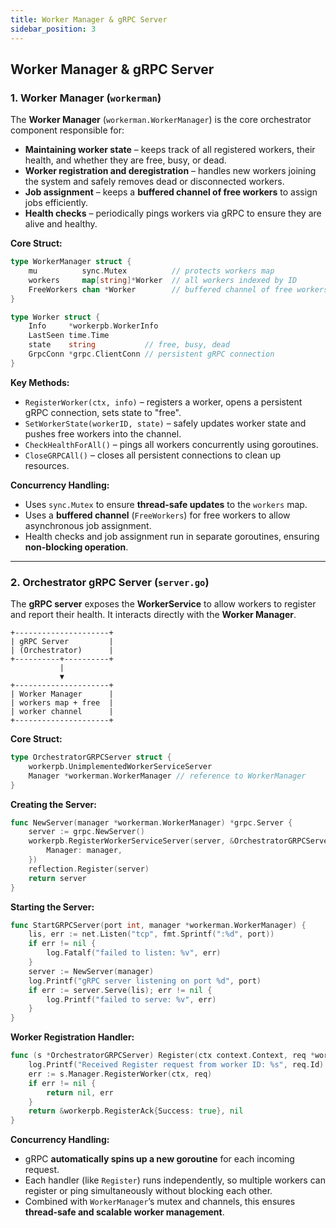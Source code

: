 ```yaml
---
title: Worker Manager & gRPC Server
sidebar_position: 3
---
```


## **Worker Manager & gRPC Server**

### **1. Worker Manager (`workerman`)**

The **Worker Manager** (`workerman.WorkerManager`) is the core orchestrator component responsible for:

* **Maintaining worker state** – keeps track of all registered workers, their health, and whether they are free, busy, or dead.
* **Worker registration and deregistration** – handles new workers joining the system and safely removes dead or disconnected workers.
* **Job assignment** – keeps a **buffered channel of free workers** to assign jobs efficiently.
* **Health checks** – periodically pings workers via gRPC to ensure they are alive and healthy.

**Core Struct:**

```go
type WorkerManager struct {
    mu          sync.Mutex          // protects workers map
    workers     map[string]*Worker  // all workers indexed by ID
    FreeWorkers chan *Worker        // buffered channel of free workers
}

type Worker struct {
    Info     *workerpb.WorkerInfo
    LastSeen time.Time
    state    string           // free, busy, dead
    GrpcConn *grpc.ClientConn // persistent gRPC connection
}
```

**Key Methods:**

* `RegisterWorker(ctx, info)` – registers a worker, opens a persistent gRPC connection, sets state to "free".
* `SetWorkerState(workerID, state)` – safely updates worker state and pushes free workers into the channel.
* `CheckHealthForAll()` – pings all workers concurrently using goroutines.
* `CloseGRPCAll()` – closes all persistent connections to clean up resources.

**Concurrency Handling:**

* Uses `sync.Mutex` to ensure **thread-safe updates** to the `workers` map.
* Uses a **buffered channel** (`FreeWorkers`) for free workers to allow asynchronous job assignment.
* Health checks and job assignment run in separate goroutines, ensuring **non-blocking operation**.

---

### **2. Orchestrator gRPC Server (`server.go`)**

The **gRPC server** exposes the **WorkerService** to allow workers to register and report their health. It interacts directly with the **Worker Manager**.

```
+---------------------+
| gRPC Server         |
| (Orchestrator)      |
+----------+----------+
           |
           ▼
+---------------------+
| Worker Manager      |
| workers map + free  |
| worker channel      |
+---------------------+
```




**Core Struct:**

```go
type OrchestratorGRPCServer struct {
    workerpb.UnimplementedWorkerServiceServer
    Manager *workerman.WorkerManager // reference to WorkerManager
}
```

**Creating the Server:**

```go
func NewServer(manager *workerman.WorkerManager) *grpc.Server {
    server := grpc.NewServer()
    workerpb.RegisterWorkerServiceServer(server, &OrchestratorGRPCServer{
        Manager: manager,
    })
    reflection.Register(server)
    return server
}
```

**Starting the Server:**

```go
func StartGRPCServer(port int, manager *workerman.WorkerManager) {
    lis, err := net.Listen("tcp", fmt.Sprintf(":%d", port))
    if err != nil {
        log.Fatalf("failed to listen: %v", err)
    }
    server := NewServer(manager)
    log.Printf("gRPC server listening on port %d", port)
    if err := server.Serve(lis); err != nil {
        log.Printf("failed to serve: %v", err)
    }
}
```

**Worker Registration Handler:**

```go
func (s *OrchestratorGRPCServer) Register(ctx context.Context, req *workerpb.WorkerInfo) (*workerpb.RegisterAck, error) {
    log.Printf("Received Register request from worker ID: %s", req.Id)
    err := s.Manager.RegisterWorker(ctx, req)
    if err != nil {
        return nil, err
    }
    return &workerpb.RegisterAck{Success: true}, nil
}
```

**Concurrency Handling:**

* gRPC **automatically spins up a new goroutine** for each incoming request.
* Each handler (like `Register`) runs independently, so multiple workers can register or ping simultaneously without blocking each other.
* Combined with `WorkerManager`’s mutex and channels, this ensures **thread-safe and scalable worker management**.




